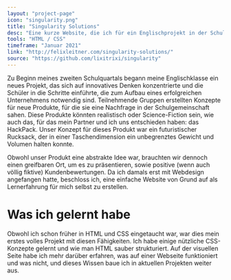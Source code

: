 ```yaml
---
layout: "project-page"
icon: "singularity.png"
title: "Singularity Solutions"
desc: "Eine kurze Website, die ich für ein Englischprojekt in der Schule kreiert habe."
tools: "HTML / CSS"
timeframe: "Januar 2021"
link: "http://felixleitner.com/singularity-solutions/"
source: "https://github.com/lixitrixi/singularity"
---
```

Zu Beginn meines zweiten Schulquartals begann meine Englischklasse ein neues Projekt, das sich auf innovatives Denken konzentrierte und die Schüler in die Schritte einführte, die zum Aufbau eines erfolgreichen Unternehmens notwendig sind. Teilnehmende Gruppen erstellten Konzepte für neue Produkte, für die sie eine Nachfrage in der Schulgemeinschaft sahen. Diese Produkte könnten realistisch oder Science-Fiction sein, wie auch das, für das mein Partner und ich uns entschieden haben: das HackPack. Unser Konzept für dieses Produkt war ein futuristischer Rucksack, der in einer Taschendimension ein unbegrenztes Gewicht und Volumen halten konnte.

Obwohl unser Produkt eine abstrakte Idee war, brauchten wir dennoch einen greifbaren Ort, um es zu präsentieren, sowie positive (wenn auch völlig fiktive) Kundenbewertungen. Da ich damals erst mit Webdesign angefangen hatte, beschloss ich, eine einfache Website von Grund auf als Lernerfahrung für mich selbst zu erstellen.

<h1>Was ich gelernt habe</h1>
Obwohl ich schon früher in HTML und CSS eingetaucht war, war dies mein erstes volles Projekt mit diesen Fähigkeiten. Ich habe einige nützliche CSS-Konzepte gelernt und wie man HTML sauber strukturiert. Auf der visuellen Seite habe ich mehr darüber erfahren, was auf einer Webseite funktioniert und was nicht, und dieses Wissen baue ich in aktuellen Projekten weiter aus.
